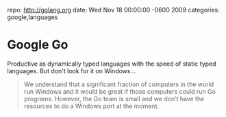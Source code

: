 repo: http://golang.org
date: Wed Nov 18 00:00:00 -0600 2009
categories: google,languages

#  Google Go

Productive as dynamically typed languages with the speed of static typed languages. But don't look for it on Windows...

> We understand that a significant fraction of computers in the world run Windows and it would be great if those computers could run Go programs. However, the Go team is small and we don’t have the resources to do a Windows port at the moment.
